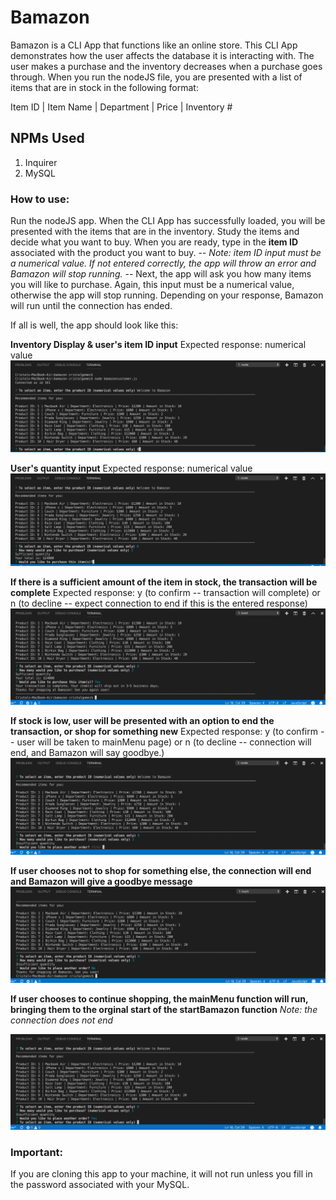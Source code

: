 # Bamazon 

Bamazon is a CLI App that functions like an online store. This CLI App demonstrates how the user affects the database it is interacting with. The user makes a purchase and the inventory decreases when a purchase goes through. When you run the nodeJS file, you are presented with a list of items that are in stock in the following format:

Item ID | Item Name | Department | Price | Inventory #

## NPMs Used
1. Inquirer
1. MySQL

### How to use:

Run the nodeJS app. When the CLI App has successfully loaded, you will be presented with the items that are in the inventory. Study the items and decide what you want to buy. When you are ready, type in the **item ID** associated with the product you want to buy. -- *Note: item ID input must be a numerical value. If not entered correctly, the app will throw an error and Bamazon will stop running.* -- Next, the app will ask you how many items you will like to purchase. Again, this input must be a numerical value, otherwise the app will stop running. Depending on your response, Bamazon will run until the connection has ended. 

If all is well, the app should look like this:

**Inventory Display & user's item ID input**
Expected response: numerical value
![selectID](https://github.com/CristalGomez/bamazon/blob/master/images_customer/selectID.png)

**User's quantity input**
Expected response: numerical value
![selectQty](https://github.com/CristalGomez/bamazon/blob/master/images_customer/selectQty.png)

**If there is a sufficient amount of the item in stock, the transaction will be complete**
Expected response: y (to confirm -- transaction will complete) or n (to decline -- expect connection to end if this is the entered response)
![transComplete](https://github.com/CristalGomez/bamazon/blob/master/images_customer/transComplete.png)

**If stock is low, user will be presented with an option to end the transaction, or shop for something new**
Expected response: y (to confirm -- user will be taken to mainMenu page) or n (to decline -- connection will end, and Bamazon will say goodbye.)
![lowInventory](https://github.com/CristalGomez/bamazon/blob/master/images_customer/lowInventory.png)

**If user chooses not to shop for something else, the connection will end and Bamazon will give a goodbye message**
![lowInventory_n](https://github.com/CristalGomez/bamazon/blob/master/images_customer/lowInventory_n.png)

**If user chooses to continue shopping, the mainMenu function will run, bringing them to the orginal start of the startBamazon function**
*Note: the connection does not end*

![lowInventory_y](https://github.com/CristalGomez/bamazon/blob/master/images_customer/lowInventory_y.png)


### Important:
If you are cloning this app to your machine, it will not run unless you fill in the password associated with your MySQL. 